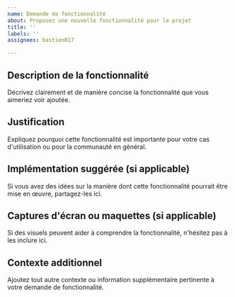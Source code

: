 ```yaml
---
name: Demande de fonctionnalité
about: Proposez une nouvelle fonctionnalité pour le projet
title: ''
labels: ''
assignees: bastienR17

---
```


## Description de la fonctionnalité

Décrivez clairement et de manière concise la fonctionnalité que vous aimeriez voir ajoutée.

## Justification

Expliquez pourquoi cette fonctionnalité est importante pour votre cas d'utilisation ou pour la communauté en général.

## Implémentation suggérée (si applicable)

Si vous avez des idées sur la manière dont cette fonctionnalité pourrait être mise en œuvre, partagez-les ici.

## Captures d'écran ou maquettes (si applicable)

Si des visuels peuvent aider à comprendre la fonctionnalité, n'hésitez pas à les inclure ici.

## Contexte additionnel

Ajoutez tout autre contexte ou information supplémentaire pertinente à votre demande de fonctionnalité.
